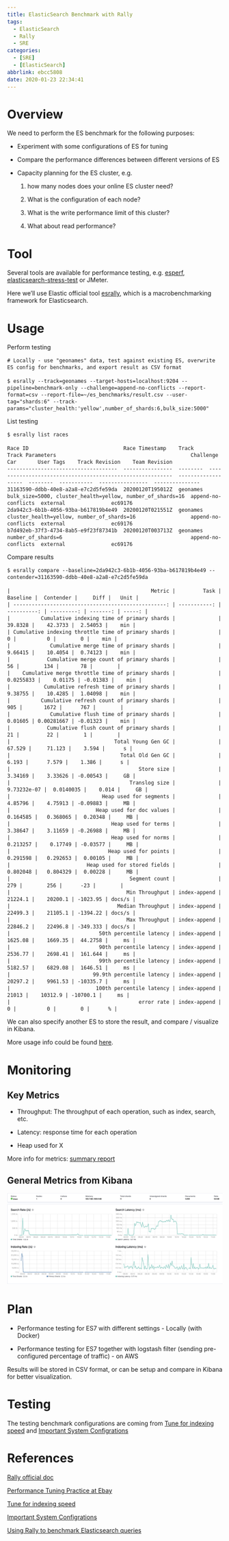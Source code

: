 ```yaml
---
title: ElasticSearch Benchmark with Rally
tags:
  - ElasticSearch
  - Rally
  - SRE
categories:
  - [SRE]
  - [ElasticSearch]
abbrlink: ebcc5808
date: 2020-01-23 22:34:41
---
```


# Overview

We need to perform the ES benchmark for the following purposes:

- Experiment with some configurations of ES for tuning

- Compare the performance differences between different versions of ES

- Capacity planning for the ES cluster, e.g.

  1. how many nodes does your online ES cluster need?

  2. What is the configuration of each node? 

  3. What is the write performance limit of this cluster? 

  4. What about read performance?


# Tool

Several tools are available for performance testing, e.g. [esperf](https://github.com/danielfireman/esperf), [elasticsearch-stress-test](https://github.com/logzio/elasticsearch-stress-test) or JMeter. 

Here we’ll use Elastic official tool [esrally](https://github.com/elastic/rally), which is a macrobenchmarking framework for Elasticsearch.

<!-- more -->

# Usage
 

Perform testing

```
# Locally - use "geonames" data, test against existing ES, overwrite ES config for benchmarks, and export result as CSV format

$ esrally --track=geonames --target-hosts=localhost:9204 --pipeline=benchmark-only --challenge=append-no-conflicts --report-format=csv --report-file=~/es_benchmarks/result.csv --user-tag="shards:6" --track-params="cluster_health:'yellow',number_of_shards:6,bulk_size:5000"
```
 

List testing

```
$ esrally list races

Race ID                               Race Timestamp    Track     Track Parameters                                            Challenge            Car       User Tags    Track Revision    Team Revision
------------------------------------  ----------------  --------  ----------------------------------------------------------  -------------------  --------  -----------  ----------------  ---------------
31163590-ddbb-40e8-a2a8-e7c2d5fe59da  20200120T195012Z  geonames  bulk_size=5000, cluster_health=yellow, number_of_shards=16  append-no-conflicts  external               ec69176
2da942c3-6b1b-4056-93ba-b617819b4e49  20200120T021551Z  geonames  cluster_health=yellow, number_of_shards=16                  append-no-conflicts  external               ec69176
b7d492eb-37f3-4734-8ab5-e9f23f87341b  20200120T003713Z  geonames  number_of_shards=6                                          append-no-conflicts  external               ec69176
```

Compare results

```
$ esrally compare --baseline=2da942c3-6b1b-4056-93ba-b617819b4e49 --contender=31163590-ddbb-40e8-a2a8-e7c2d5fe59da

|                                              Metric |         Task |    Baseline |  Contender |     Diff |   Unit |
| --------------------------------------------------: | -----------: | ----------: | ---------: | -------: | -----: |
|          Cumulative indexing time of primary shards |              |     39.8328 |    42.3733 |  2.54053 |    min |
| Cumulative indexing throttle time of primary shards |              |           0 |          0 |        0 |    min |
|             Cumulative merge time of primary shards |              |     9.66415 |    10.4054 |  0.74123 |    min |
|            Cumulative merge count of primary shards |              |          56 |        134 |       78 |        |
|    Cumulative merge throttle time of primary shards |              |   0.0255833 |    0.01175 | -0.01383 |    min |
|           Cumulative refresh time of primary shards |              |     9.38755 |    10.4285 |  1.04098 |    min |
|          Cumulative refresh count of primary shards |              |         905 |       1672 |      767 |        |
|             Cumulative flush time of primary shards |              |     0.01605 | 0.00281667 | -0.01323 |    min |
|            Cumulative flush count of primary shards |              |          21 |         22 |        1 |        |
|                                  Total Young Gen GC |              |      67.529 |     71.123 |    3.594 |      s |
|                                    Total Old Gen GC |              |       6.193 |      7.579 |    1.386 |      s |
|                                          Store size |              |     3.34169 |    3.33626 | -0.00543 |     GB |
|                                       Translog size |              | 9.73232e-07 |  0.0140035 |    0.014 |     GB |
|                              Heap used for segments |              |     4.85796 |    4.75913 | -0.09883 |     MB |
|                            Heap used for doc values |              |    0.164585 |   0.368065 |  0.20348 |     MB |
|                                 Heap used for terms |              |     3.38647 |    3.11659 | -0.26988 |     MB |
|                                 Heap used for norms |              |    0.213257 |    0.17749 | -0.03577 |     MB |
|                                Heap used for points |              |    0.291598 |   0.292653 |  0.00105 |     MB |
|                         Heap used for stored fields |              |    0.802048 |   0.804329 |  0.00228 |     MB |
|                                       Segment count |              |         279 |        256 |      -23 |        |
|                                      Min Throughput | index-append |     21224.1 |    20200.1 | -1023.95 | docs/s |
|                                   Median Throughput | index-append |     22499.3 |    21105.1 | -1394.22 | docs/s |
|                                      Max Throughput | index-append |     22846.2 |    22496.8 | -349.333 | docs/s |
|                             50th percentile latency | index-append |     1625.08 |    1669.35 |  44.2758 |     ms |
|                             90th percentile latency | index-append |     2536.77 |    2698.41 |  161.644 |     ms |
|                             99th percentile latency | index-append |     5182.57 |    6829.08 |  1646.51 |     ms |
|                           99.9th percentile latency | index-append |     20297.2 |    9961.53 | -10335.7 |     ms |
|                            100th percentile latency | index-append |       21013 |    10312.9 | -10700.1 |     ms |
|                                          error rate | index-append |           0 |          0 |        0 |      % |
```

We can also specify another ES to store the result, and compare / visualize in Kibana.

More usage info could be found [here](https://esrally.readthedocs.io/en/stable/index.html).


# Monitoring

## Key Metrics

- Throughput: The throughput of each operation, such as index, search, etc.

- Latency: response time for each operation

- Heap used for X

More info for metrics: [summary report](https://esrally.readthedocs.io/en/latest/summary_report.html)


## General Metrics from Kibana

![Metrics from Kibana 7](/images/kibana_metrics.png)


# Plan

- Performance testing for ES7 with different settings - Locally (with Docker)

- Performance testing for ES7 together with logstash filter (sending pre-configured percentage of traffic) - on AWS

Results will be stored in CSV format, or can be setup and compare in Kibana for better visualization.


# Testing
 
The testing benchmark configurations are coming from [Tune for indexing speed](https://www.elastic.co/guide/en/elasticsearch/reference/current/tune-for-indexing-speed.html) and [Important System Configrations](https://www.elastic.co/guide/en/elasticsearch/reference/current/system-config.html)


# References

[Rally official doc](https://esrally.readthedocs.io/en/stable/index.html)

[Performance Tuning Practice at Ebay](https://tech.ebayinc.com/engineering/elasticsearch-performance-tuning-practice-at-ebay/)

[Tune for indexing speed](https://www.elastic.co/guide/en/elasticsearch/reference/current/tune-for-indexing-speed.html)

[Important System Configrations](https://www.elastic.co/guide/en/elasticsearch/reference/current/system-config.html)

[Using Rally to benchmark Elasticsearch queries](http://blog.scottlogic.com/2016/11/22/using-rally-to-benchmark-elasticsearch.html)